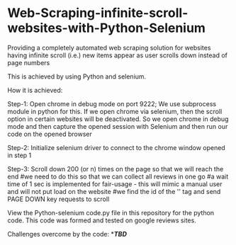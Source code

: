 # Web-Scraping-infinite-scroll-websites-with-Python-Selenium
Providing a completely automated web scraping solution for websites having infinite scroll (i.e.) new items appear as user scrolls down instead of page numbers

This is achieved by using Python and selenium.

How it is achieved:

Step-1: Open chrome in debug mode on port 9222; We use subprocess module in python for this.
        If we open chrome via selenium, then the scroll option in certain websites will be deactivated.
        So we open chrome in debug mode and then capture the opened session with Selenium and then run our code on the opened browser

Step-2: Initialize selenium driver to connect to the chrome window opened in step 1

Step-3: Scroll down 200 (or n) times on the page so that we will reach the end
    #we need to do this so that we can collect all reviews in one go
    #a wait time of 1 sec is implemented for fair-usage - this will mimic a manual user and will not put load on the website
    #we find the id of the '<body>' tag and send PAGE DOWN key requests to scroll


View the Python-selenium code.py file in this repository for the python code.
This code was formed and tested on google reviews sites.

Challenges overcome by the code:
****TBD***
